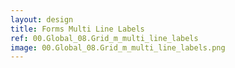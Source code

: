 ```yaml
---
layout: design
title: Forms Multi Line Labels
ref: 00.Global_08.Grid_m_multi_line_labels
image: 00.Global_08.Grid_m_multi_line_labels.png
---
```

